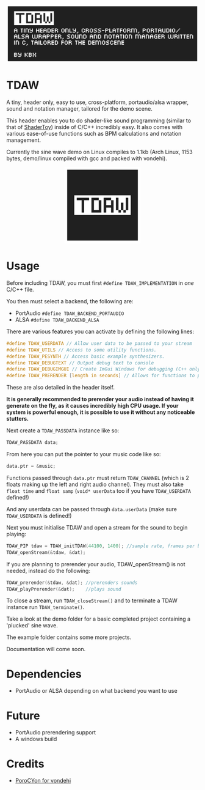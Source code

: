 ![banner](./brand/banner.png "banner")

# TDAW

A tiny, header only, easy to use, cross-platform, portaudio/alsa wrapper, sound and notation manager, tailored for the demo scene.

This header enables you to do shader-like sound programming (similar to that of [ShaderToy](https://shadertoy.com "ShaderToy")) inside of C/C++ incredibly easy. It also comes with various ease-of-use functions such as BPM calculations and notation management.

Currently the sine wave demo on Linux compiles to 1.1kb (Arch Linux, 1153 bytes, demo/linux compiled with gcc and packed with vondehi).

<p align="center">
<img src="./brand/icon.png" alt="drawing" width="200" height="200"/>
</p>

# Usage

Before including TDAW, you must first `#define TDAW_IMPLEMENTATION` in *one* C/C++ file.

You then must select a backend, the following are:

 - PortAudio `#define TDAW_BACKEND_PORTAUDIO`
 - ALSA `#define TDAW_BACKEND_ALSA`

There are various features you can activate by defining the following lines:

```c
#define TDAW_USERDATA // Allow user data to be passed to your stream
#define TDAW_UTILS // Access to some utility functions.
#define TDAW_PESYNTH // Access basic example synthesizers.
#define TDAW_DEBUGTEXT // Output debug text to console
#define TDAW_DEBUGIMGUI // Create ImGui Windows for debugging (C++ only)
#define TDAW_PRERENDER [length in seconds] // Allows for functions to prerender your music/sounds to save lots of CPU (currently only works with the ALSA backend)
```

These are also detailed in the header itself.

**It is generally recommended to prerender your audio instead of having it generate on the fly, as it causes incredibly high CPU usage. If your system is powerful enough, it is possible to use it without any noticeable stutters.**

Next create a `TDAW_PASSDATA` instance like so:
```c
TDAW_PASSDATA data;
```
From here you can put the pointer to your music code like so:
```c
data.ptr = &music;
```

Functions passed through `data.ptr` must return `TDAW_CHANNEL` (which is 2 floats making up the left and right audio channel).
They must also take `float time` and `float samp` (`void* userData` too if you have `TDAW_USERDATA` defined!)

And any userdata can be passed through `data.userData` (make sure `TDAW_USERDATA` is defined!)

Next you must initialise TDAW and open a stream for the sound to begin playing:
```c
TDAW_PIP tdaw = TDAW_initTDAW(44100, 1400); //sample rate, frames per buffer
TDAW_openStream(&tdaw, &dat);
```
If you are planning to prerender your audio, TDAW_openStream() is not needed, instead do the following:
```c
TDAW_prerender(&tdaw, &dat); //prerenders sounds
TDAW_playPrerender(&dat);    //plays sound
```
To close a stream, run `TDAW_closeStream()` and to terminate a TDAW instance run `TDAW_terminate()`.

Take a look at the demo folder for a basic completed project containing a 'plucked' sine wave.

The example folder contains some more projects.

Documentation will come soon. 

# Dependencies
- PortAudio or ALSA depending on what backend you want to use

# Future
- PortAudio prerendering support
- A windows build

# Credits
- [PoroCYon for vondehi](VONDEHI-LICENSE)